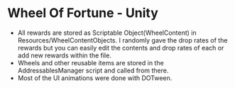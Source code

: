 # Wheel Of Fortune - Unity
- All rewards are stored as Scriptable Object(WheelContent) in Resources/WheelContentObjects. I randomly gave the drop rates of the rewards but you can easily edit the contents and drop rates of each or add new rewards within the file. 
- Wheels and other reusable items are stored in the AddressablesManager script and called from there. 
- Most of the UI animations were done with DOTween.
